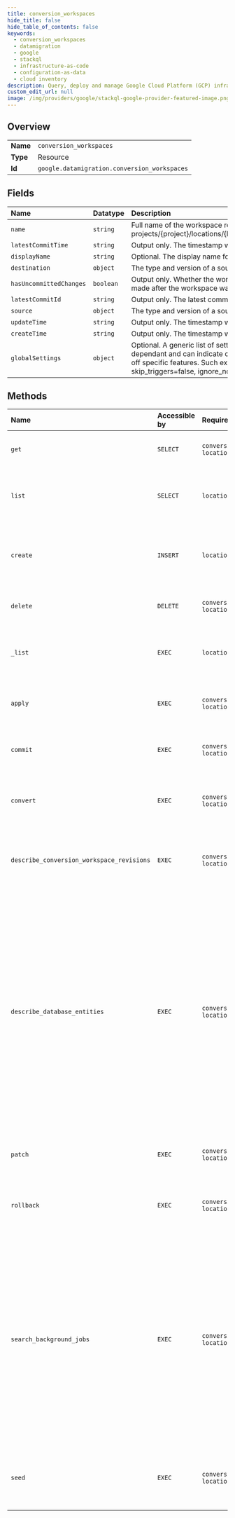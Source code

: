 ```yaml
---
title: conversion_workspaces
hide_title: false
hide_table_of_contents: false
keywords:
  - conversion_workspaces
  - datamigration
  - google    
  - stackql
  - infrastructure-as-code
  - configuration-as-data
  - cloud inventory
description: Query, deploy and manage Google Cloud Platform (GCP) infrastructure and resources using SQL
custom_edit_url: null
image: /img/providers/google/stackql-google-provider-featured-image.png
---
```

  
    

## Overview
<table><tbody>
<tr><td><b>Name</b></td><td><code>conversion_workspaces</code></td></tr>
<tr><td><b>Type</b></td><td>Resource</td></tr>
<tr><td><b>Id</b></td><td><code>google.datamigration.conversion_workspaces</code></td></tr>
</tbody></table>

## Fields
| Name | Datatype | Description |
|:-----|:---------|:------------|
| `name` | `string` | Full name of the workspace resource, in the form of: projects/&#123;project&#125;/locations/&#123;location&#125;/conversionWorkspaces/&#123;conversion_workspace&#125;. |
| `latestCommitTime` | `string` | Output only. The timestamp when the workspace was committed. |
| `displayName` | `string` | Optional. The display name for the workspace. |
| `destination` | `object` | The type and version of a source or destination database. |
| `hasUncommittedChanges` | `boolean` | Output only. Whether the workspace has uncommitted changes (changes which were made after the workspace was committed). |
| `latestCommitId` | `string` | Output only. The latest commit ID. |
| `source` | `object` | The type and version of a source or destination database. |
| `updateTime` | `string` | Output only. The timestamp when the workspace resource was last updated. |
| `createTime` | `string` | Output only. The timestamp when the workspace resource was created. |
| `globalSettings` | `object` | Optional. A generic list of settings for the workspace. The settings are database pair dependant and can indicate default behavior for the mapping rules engine or turn on or off specific features. Such examples can be: convert_foreign_key_to_interleave=true, skip_triggers=false, ignore_non_table_synonyms=true |
## Methods
| Name | Accessible by | Required Params | Description |
|:-----|:--------------|:----------------|:------------|
| `get` | `SELECT` | `conversionWorkspacesId, locationsId, projectsId` | Gets details of a single conversion workspace. |
| `list` | `SELECT` | `locationsId, projectsId` | Lists conversion workspaces in a given project and location. |
| `create` | `INSERT` | `locationsId, projectsId` | Creates a new conversion workspace in a given project and location. |
| `delete` | `DELETE` | `conversionWorkspacesId, locationsId, projectsId` | Deletes a single conversion workspace. |
| `_list` | `EXEC` | `locationsId, projectsId` | Lists conversion workspaces in a given project and location. |
| `apply` | `EXEC` | `conversionWorkspacesId, locationsId, projectsId` | Applies draft tree onto a specific destination database. |
| `commit` | `EXEC` | `conversionWorkspacesId, locationsId, projectsId` | Marks all the data in the conversion workspace as committed. |
| `convert` | `EXEC` | `conversionWorkspacesId, locationsId, projectsId` | Creates a draft tree schema for the destination database. |
| `describe_conversion_workspace_revisions` | `EXEC` | `conversionWorkspacesId, locationsId, projectsId` | Retrieves a list of committed revisions of a specific conversion workspace. |
| `describe_database_entities` | `EXEC` | `conversionWorkspacesId, locationsId, projectsId` | Describes the database entities tree for a specific conversion workspace and a specific tree type. Database entities are not resources like conversion workspaces or mapping rules, and they can't be created, updated or deleted. Instead, they are simple data objects describing the structure of the client database. |
| `patch` | `EXEC` | `conversionWorkspacesId, locationsId, projectsId` | Updates the parameters of a single conversion workspace. |
| `rollback` | `EXEC` | `conversionWorkspacesId, locationsId, projectsId` | Rolls back a conversion workspace to the last committed snapshot. |
| `search_background_jobs` | `EXEC` | `conversionWorkspacesId, locationsId, projectsId` | Searches/lists the background jobs for a specific conversion workspace. The background jobs are not resources like conversion workspaces or mapping rules, and they can't be created, updated or deleted. Instead, they are a way to expose the data plane jobs log. |
| `seed` | `EXEC` | `conversionWorkspacesId, locationsId, projectsId` | Imports a snapshot of the source database into the conversion workspace. |
